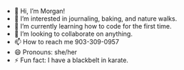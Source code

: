 - 👋 Hi, I’m Morgan!
- 👀 I’m interested in journaling, baking, and nature walks.
- 🌱 I’m currently learning how to code for the first time.
- 💞️ I’m looking to collaborate on anything.
- 📫 How to reach me 903-309-0957
- 😄 Pronouns: she/her
- ⚡ Fun fact: I have a blackbelt in karate.

<!---
morgan-g21/morgan-g21 is a ✨ special ✨ repository because its `README.md` (this file) appears on your GitHub profile.
You can click the Preview link to take a look at your changes.
--->
